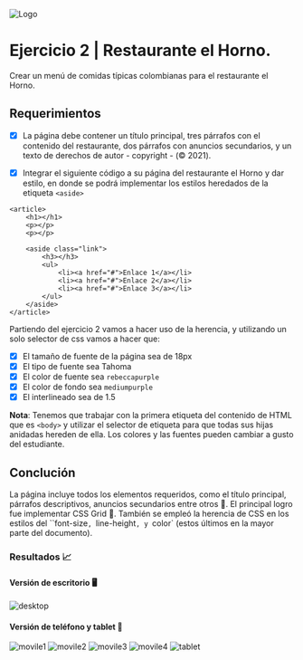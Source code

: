 ![Logo](https://github.com/JCampo1502/HTML_And_CSS_BasicConcepts_02/blob/main/images/AgileInovaLogo.png?raw=true)

# Ejercicio 2 | Restaurante el Horno.
Crear un menú de comidas típicas colombianas para el restaurante el Horno.

## Requerimientos
- [x] La página debe contener un título principal, tres párrafos con el contenido del restaurante, dos párrafos con anuncios secundarios, y un texto de derechos de autor - copyright - (© 2021).

- [x] Integrar el siguiente código a su página del restaurante el Horno y dar estilo, en donde se podrá   implementar los estilos heredados de la etiqueta `<aside>`

```
<article>
    <h1></h1>
    <p></p>
    <p></p>

    <aside class="link">
        <h3></h3>    
        <ul>
            <li><a href="#">Enlace 1</a></li>
            <li><a href="#">Enlace 2</a></li>
            <li><a href="#">Enlace 3</a></li>
        </ul>
    </aside>
</article>
```

Partiendo del ejercicio 2 vamos a hacer uso de la herencia, y utilizando un solo selector de css vamos a hacer que:
- [x] El tamaño de fuente de la página sea de 18px
- [x] El tipo de fuente sea Tahoma
- [x] El color de fuente sea `rebeccapurple`
- [x] El color de fondo sea `mediumpurple`
- [x] El interlineado sea de 1.5

**Nota**: Tenemos que trabajar con la primera etiqueta del contenido de HTML que es `<body>` y utilizar el selector de etiqueta para que todas sus hijas anidadas hereden de ella. Los colores y las fuentes pueden cambiar a gusto del estudiante.

## Conclución
La página incluye todos los elementos requeridos, como el título principal, párrafos descriptivos, anuncios secundarios entre otros 📝. El principal logro fue implementar CSS Grid 🎨. También se empleó la herencia de CSS en los estilos del ``font-size`, `line-height`, y `color` (estos últimos en la mayor parte del documento).

### Resultados 📈
#### Versión de escritorio 🖥️
![desktop](https://github.com/JCampo1502/HTML_And_CSS_BasicConcepts_02/blob/main/images/Results/desktop.png?raw=true)
#### Versión de teléfono y tablet 📱
![movile1](https://github.com/JCampo1502/HTML_And_CSS_BasicConcepts_02/blob/main/images/Results/movile1.png?raw=true)
![movile2](https://github.com/JCampo1502/HTML_And_CSS_BasicConcepts_02/blob/main/images/Results/movile2.png?raw=true)
![movile3](https://github.com/JCampo1502/HTML_And_CSS_BasicConcepts_02/blob/main/images/Results/movile3.png?raw=true)
![movile4](https://github.com/JCampo1502/HTML_And_CSS_BasicConcepts_02/blob/main/images/Results/movile4.png?raw=true)
![tablet](https://github.com/JCampo1502/HTML_And_CSS_BasicConcepts_02/blob/main/images/Results/tablet.png?raw=true)

